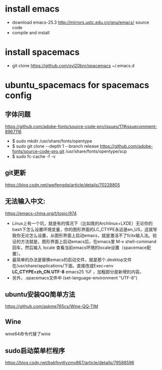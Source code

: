 # install emacs
- download emacs-25.3 http://mirrors.ustc.edu.cn/gnu/emacs/ source code
- compile and install 

# install spacemacs
- git clone https://github.com/syl20bnr/spacemacs ~/.emacs.d

# ubuntu_spacemacs for spacemacs config
## 字体问题
https://github.com/adobe-fonts/source-code-pro/issues/17#issuecomment-8967116

- $ sudo mkdir /usr/share/fonts/opentype
- $ sudo git clone --depth 1 --branch release https://github.com/adobe-fonts/source-code-pro.git /usr/share/fonts/opentype/scp
- $ sudo fc-cache -f -v

## git更新
https://blog.csdn.net/weifengdq/article/details/70228805

## 无法输入中文: 
https://emacs-china.org/t/topic/974
- Linux上有一个坑，就是有的情况下（比如我的Archlinux+LXDE）无论你的bash下怎么设置环境变量，你的图形界面的LC_CTYPE永远是en_US，这就导致你无论怎么设置，从图形界面上启动emacs，就是激活不了fcitx输入法。验证的方法就是，图形界面上启动emacs后，在emacs里 M-x shell-command 回车，然后输入 locale 查看当前emacs环境的locale设置（spacemace配置）。
- 最简单的办法是替换emacs的启动文件，就是那个.desktop文件 在/usr/share/applications/下面。直接改成Exec=env **LC_CTYPE=zh_CN.UTF-8** emacs25 %F ，加粗部分是新增的内容。
- 另外，.spacemacs文件中  (set-language-environment "UTF-8")
## ubuntu安装QQ简单方法 
https://github.com/askme765cs/Wine-QQ-TIM
## Wine
wine64命令代替了wine
## sudo启动菜单栏程序
https://blog.csdn.net/bskfnvjtlyzmv867/article/details/79588596
